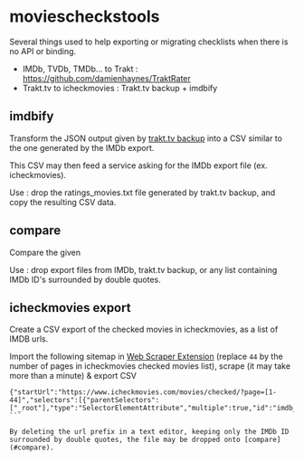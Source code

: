 # moviescheckstools

Several things used to help exporting or migrating checklists when there is no API or binding.

- IMDb, TVDb, TMDb... to Trakt : https://github.com/damienhaynes/TraktRater
- Trakt.tv to icheckmovies : Trakt.tv backup + imdbify

## imdbify

Transform the JSON output given by [trakt.tv backup](http://eclectide.com/blog/2014/08/12/trakt-tv-backup/)
into a CSV similar to the one generated by the IMDb export.

This CSV may then feed a service asking for the IMDb export file (ex. icheckmovies).

Use : drop the ratings_movies.txt file generated by trakt.tv backup, and copy the resulting CSV data.

## compare

Compare the given 

Use : drop export files from IMDb, trakt.tv backup, or any list containing IMDb ID's surrounded by double quotes.

## icheckmovies export

Create a CSV export of the checked movies in icheckmovies, as a list of IMDB urls.

Import the following sitemap in [Web Scraper Extension](webscraper.io) (replace ``44`` by the number of pages in icheckmovies checked movies list), scrape (it may take more than a minute) & export CSV
````
{"startUrl":"https://www.icheckmovies.com/movies/checked/?page=[1-44]","selectors":[{"parentSelectors":["_root"],"type":"SelectorElementAttribute","multiple":true,"id":"imdb_link","selector":"a.optionIMDB","extractAttribute":"href","delay":""}],"_id":"icheckmovies_checked_imdbids"}
```

By deleting the url prefix in a text editor, keeping only the IMDb ID surrounded by double quotes, the file may be dropped onto [compare](#compare).
